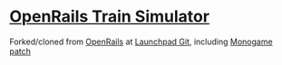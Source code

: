 # [OpenRails Train Simulator](http://openrails.org/)

Forked/cloned from [OpenRails](https://launchpad.net/or) at [Launchpad Git](https://git.launchpad.net/~twpol/or/+git/or-svn),
including [Monogame patch](http://www.elvastower.com/forums/index.php?/topic/30924-going-beyond-the-4-gb-of-memory/page__view__findpost__p__237281)
